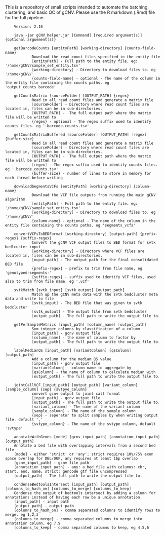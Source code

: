 This is a repository of small scripts intended to automate the batching, clustering, and basic QC of gCNV. 
Please use the R markdown (.Rmd) file for the full pipeline. 

        Version: 2.16

        java -jar gCNV_helper.jar [Command] [required argument(s)] {optional arguement(s)}

        getBarcodeCounts [entityPath] [working-directory] {counts-field-name}
                Download the read count files specified in the entity file
                [entityPath] - Full path to the entity file. eg: '/home/gCNV/sample_set_entity.tsv'
                [working-directory] - Directory to download files to. eg '/home/gCNV/'
                {counts-field-name} - optional - The name of the column in the entity file containing the counts paths. eg 'output_counts_barcode'

        getCountsMatrix [sourceFolder] [OUTPUT_PATH] {regex}
                Read in all read count files and generate a matrix file
                [sourceFolder] - Directory where read count files are located in, files can be in sub-directories.
                [OUTPUT_PATH] -  The full output path where the matrix file will be written to
                {regex} - optional - The regex suffix used to identify counts files. eg '.barcode.counts.tsv'

        getCountsMatrixBuffered [sourceFolder] [OUTPUT_PATH] [regex] {buffer-size}
                Read in all read count files and generate a matrix file
                [sourceFolder] - Directory where read count files are located in, files can be in sub-directories.
                [OUTPUT_PATH] -  The full output path where the matrix file will be written to
                [regex] - The regex suffix used to identify counts files. eg '.barcode.counts.tsv'
                {buffer-size} - number of lines to store in memory for each thread before writing

        downloadSegmentsVCFs [entityPath] [working-directory] {column-name}
                Download the VCF file outputs from running the main gCNV algorithm
                [entityPath] - Full path to the entity file. eg: '/home/gCNV/sample_set_entity.tsv'
                [working-directory] - Directory to download files to. eg '/home/gCNV/'
                {column-name} - optional - The name of the column in the entity file containing the counts paths. eg 'segments_vcfs'

        convertVCFsToBEDFormat [working-directory] [output-path] {prefix-regex} {suffix-regex}
                Convert the gCNV VCF output files to BED format for svtk bedlcuster input
                [working-directory] - Directory where VCF files are located in, files can be in sub-directories.
                [ouput-path] - The output path for the final consolidated BED file
                {prefix-regex} - prefix to trim from file name, eg 'genotyped-segments-'
                {suffix-regex} - suffix used to identify VCF files, used also to trim from file name. eg '.vcf'

        svtkMatch [svtk_input] [svtk_output] [output_path]
                Match up the gCNV meta data with the svtk bedcluster meta data and write to file
                [svtk_input] - The BED file that was given to svtk bedcluster
                [svtk_output] - The output file from svtk bedcluster
                [output_path] - The full path to write the output file to.
                        
        getPerSampleMetrics [input_path] [column_name] [output_path]
                Sum integer columns by classification of a column
                [input_path] - gcnv output file
                [column_name] - the name of column to factor by
                [output_path] - The full path to write the output file to.

        labelMedianQS [input_path] [variantColumn] [qsColumn] [output_path]
                Add a column for the median QS value
                [input_path] - gcnv output file
                [variantColumn] - column name to aggregate by
                [qsColumn] - the name of column to calculate median with
                [output_path] - The full path to write the output file to.

        jointCallVCF [input_path] [output_path] [variant_column] [sample_column] {sep} {svtpye_column}
                convert gcnv output to joint call format
                [input_path] - gcnv output file
                [output_path] - The full path to write the output file to.
                [variant_column] - The name of the variant column
                [sample_column] - The name of the sample column
                {sep} - seperator to split samples by when writing output file. default ','
                {svtype_column} - The name of the svtype column, default 'svtype'
                	
        annotateWithGenes [mode] [gcnv_input_path] [annotation_input_path] [output_path]
		Annotate a bed file with overlapping intervals from a second bed file
		[mode] - either 'strict' or 'any'; strict requires 10%/75% exon space overlap for DEL/DUP, any requires at least 1bp overlap
		[gcnv_input_path] - gcnv file path
		[annotation_input_path] - any: a bed file with columns: chr, start, end, name; strict: gencode gtf file uncompressed
		[output_path] - The full path to write the output file to.
		
        condenseBedtoolsIntersect [input_path] [output_path] [columns_to_hash_on] [columns_to_merge] [columns_to_keep]
		Condense the output of bedtools intersect by adding a column for annotations instead of having each row be a unique annotation
		[input_path] - input path
		[output_path] - output path
		[columns_to_hash_on] - comma separated columns to identify rows to merge. eg 1,2,3 
		[columns_to_merge] - comma separated columns to merge into annotation column. eg 7,9
		[columns_to_keep] - comma separated columns to keep, eg 4,5,6


